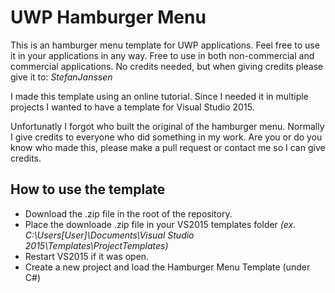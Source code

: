 # UWP Hamburger Menu

This is an hamburger menu template for UWP applications. Feel free to use it in your applications in any way. Free to use in both non-commercial and commercial applications. No credits needed, but when giving credits please give it to: *StefanJanssen*

I made this template using an online tutorial. Since I needed it in multiple projects I wanted to have a template for Visual Studio 2015.

Unfortunatly I forgot who built the original of the hamburger menu. Normally I give credits to everyone who did something in my work. Are you or do you know who made this, please make a pull request or contact me so I can give credits.

## How to use the template
 - Download the .zip file in the root of the repository.
 - Place the downloade .zip file in your VS2015 templates folder *(ex. C:\Users\[User]\Documents\Visual Studio 2015\Templates\ProjectTemplates)*
 - Restart VS2015 if it was open.
 - Create a new project and load the Hamburger Menu Template (under C#)
